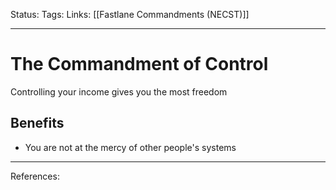 Status:
Tags:
Links: [[Fastlane Commandments (NECST)]]
___
# The Commandment of Control
Controlling your income gives you the most freedom
## Benefits
- You are not at the mercy of other people's systems
___
References: